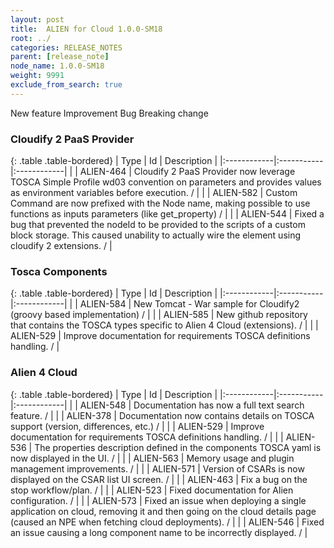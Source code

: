 ```yaml
---
layout: post
title:  ALIEN for Cloud 1.0.0-SM18
root: ../
categories: RELEASE_NOTES
parent: [release_note]
node_name: 1.0.0-SM18
weight: 9991
exclude_from_search: true
---
```





<i class="fa fa-plus text-success"></i> New feature <i class="fa fa-level-up text-primary"></i> Improvement  <i class="fa fa-bug text-danger"></i> Bug <i class="fa fa-exclamation-triangle text-warning"></i> Breaking change


### Cloudify 2 PaaS Provider



  {: .table .table-bordered}
  | Type        | Id         | Description |
  |:------------|:-----------|:------------|
    |  <i class="fa fa-plus text-success"></i> | ALIEN-464 | Cloudify 2 PaaS Provider now leverage TOSCA Simple Profile wd03 convention on parameters and provides values as environment variables before execution. /  |
      |  <i class="fa fa-level-up text-primary"></i> | ALIEN-582 | Custom Command are now prefixed with the Node name, making possible to use functions as inputs parameters (like get_property) /  |
      |  <i class="fa fa-bug text-danger"></i> | ALIEN-544 | Fixed a bug that prevented the nodeId to be provided to the scripts of a custom block storage. This caused unability to actually wire the element using cloudify 2 extensions. /  |
  


### Tosca Components



  {: .table .table-bordered}
  | Type        | Id         | Description |
  |:------------|:-----------|:------------|
    |  <i class="fa fa-plus text-success"></i> | ALIEN-584 | New Tomcat - War sample for Cloudify2 (groovy based implementation) /  |
    |  <i class="fa fa-plus text-success"></i> | ALIEN-585 | New github repository that contains the TOSCA types specific to Alien 4 Cloud (extensions). /  |
      |  <i class="fa fa-level-up text-primary"></i> | ALIEN-529 | Improve documentation for requirements TOSCA definitions handling. /  |
    


### Alien 4 Cloud



  {: .table .table-bordered}
  | Type        | Id         | Description |
  |:------------|:-----------|:------------|
    |  <i class="fa fa-plus text-success"></i> | ALIEN-548 | Documentation has now a full text search feature. /  |
      |  <i class="fa fa-level-up text-primary"></i> | ALIEN-378 | Documentation now contains details on TOSCA support (version, differences, etc.) /  |
    |  <i class="fa fa-level-up text-primary"></i> | ALIEN-529 | Improve documentation for requirements TOSCA definitions handling. /  |
    |  <i class="fa fa-level-up text-primary"></i> | ALIEN-536 | The properties description defined in the components TOSCA yaml is now displayed in the UI. /  |
    |  <i class="fa fa-level-up text-primary"></i> | ALIEN-563 | Memory usage and plugin management improvements. /  |
    |  <i class="fa fa-level-up text-primary"></i> | ALIEN-571 | Version of CSARs is now displayed on the CSAR list UI screen. /  |
      |  <i class="fa fa-bug text-danger"></i> | ALIEN-463 | Fix a bug on the stop workflow/plan. /  |
    |  <i class="fa fa-bug text-danger"></i> | ALIEN-523 | Fixed documentation for Alien configuration. /  |
    |  <i class="fa fa-bug text-danger"></i> | ALIEN-573 | Fixed an issue when deploying a single application on cloud, removing it and then going on the cloud details page (caused an NPE when fetching cloud deployments). /  |
    |  <i class="fa fa-bug text-danger"></i> | ALIEN-546 | Fixed an issue causing a long component name to be incorrectly displayed. /  |
  

